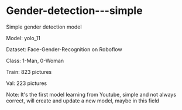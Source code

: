 # Gender-detection---simple
Simple gender detection model

Model: yolo_11

Dataset: Face-Gender-Recognition on Roboflow

Class: 1-Man, 0-Woman

Train: 823 pictures

Val: 223 pictures

Note: It's the first model learning from Youtube, simple and not always correct, will create and update a new model, maybe in this field
